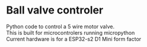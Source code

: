 # Ball valve controler
Python code to control a 5 wire motor valve.   
This is built for microcontrolers running micropython   
Current hardware is for a ESP32-s2 D1 Mini form factor   
